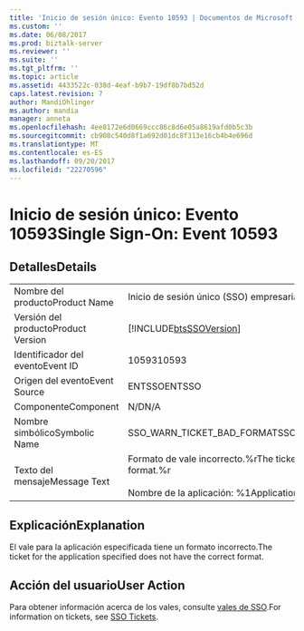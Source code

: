 ```yaml
---
title: 'Inicio de sesión único: Evento 10593 | Documentos de Microsoft'
ms.custom: ''
ms.date: 06/08/2017
ms.prod: biztalk-server
ms.reviewer: ''
ms.suite: ''
ms.tgt_pltfrm: ''
ms.topic: article
ms.assetid: 4433522c-038d-4eaf-b9b7-19df8b7bd52d
caps.latest.revision: 7
author: MandiOhlinger
ms.author: mandia
manager: anneta
ms.openlocfilehash: 4ee8172e6d0669ccc86c8d6e05a8619afd0b5c3b
ms.sourcegitcommit: cb908c540d8f1a692d01dc8f313e16cb4b4e696d
ms.translationtype: MT
ms.contentlocale: es-ES
ms.lasthandoff: 09/20/2017
ms.locfileid: "22270596"
---
```

# <a name="single-sign-on-event-10593"></a><span data-ttu-id="a33fa-102">Inicio de sesión único: Evento 10593</span><span class="sxs-lookup"><span data-stu-id="a33fa-102">Single Sign-On: Event 10593</span></span>
## <a name="details"></a><span data-ttu-id="a33fa-103">Detalles</span><span class="sxs-lookup"><span data-stu-id="a33fa-103">Details</span></span>  
  
|||  
|-|-|  
|<span data-ttu-id="a33fa-104">Nombre del producto</span><span class="sxs-lookup"><span data-stu-id="a33fa-104">Product Name</span></span>|<span data-ttu-id="a33fa-105">Inicio de sesión único (SSO) empresarial</span><span class="sxs-lookup"><span data-stu-id="a33fa-105">Enterprise Single Sign-On</span></span>|  
|<span data-ttu-id="a33fa-106">Versión del producto</span><span class="sxs-lookup"><span data-stu-id="a33fa-106">Product Version</span></span>|[!INCLUDE[btsSSOVersion](../includes/btsssoversion-md.md)]|  
|<span data-ttu-id="a33fa-107">Identificador del evento</span><span class="sxs-lookup"><span data-stu-id="a33fa-107">Event ID</span></span>|<span data-ttu-id="a33fa-108">10593</span><span class="sxs-lookup"><span data-stu-id="a33fa-108">10593</span></span>|  
|<span data-ttu-id="a33fa-109">Origen del evento</span><span class="sxs-lookup"><span data-stu-id="a33fa-109">Event Source</span></span>|<span data-ttu-id="a33fa-110">ENTSSO</span><span class="sxs-lookup"><span data-stu-id="a33fa-110">ENTSSO</span></span>|  
|<span data-ttu-id="a33fa-111">Componente</span><span class="sxs-lookup"><span data-stu-id="a33fa-111">Component</span></span>|<span data-ttu-id="a33fa-112">N/D</span><span class="sxs-lookup"><span data-stu-id="a33fa-112">N/A</span></span>|  
|<span data-ttu-id="a33fa-113">Nombre simbólico</span><span class="sxs-lookup"><span data-stu-id="a33fa-113">Symbolic Name</span></span>|<span data-ttu-id="a33fa-114">SSO_WARN_TICKET_BAD_FORMAT</span><span class="sxs-lookup"><span data-stu-id="a33fa-114">SSO_WARN_TICKET_BAD_FORMAT</span></span>|  
|<span data-ttu-id="a33fa-115">Texto del mensaje</span><span class="sxs-lookup"><span data-stu-id="a33fa-115">Message Text</span></span>|<span data-ttu-id="a33fa-116">Formato de vale incorrecto.%r</span><span class="sxs-lookup"><span data-stu-id="a33fa-116">The ticket does not have the correct format.%r</span></span><br /><br /> <span data-ttu-id="a33fa-117">Nombre de la aplicación: %1</span><span class="sxs-lookup"><span data-stu-id="a33fa-117">Application Name: %1</span></span>|  
  
## <a name="explanation"></a><span data-ttu-id="a33fa-118">Explicación</span><span class="sxs-lookup"><span data-stu-id="a33fa-118">Explanation</span></span>  
 <span data-ttu-id="a33fa-119">El vale para la aplicación especificada tiene un formato incorrecto.</span><span class="sxs-lookup"><span data-stu-id="a33fa-119">The ticket for the application specified does not have the correct format.</span></span>  
  
## <a name="user-action"></a><span data-ttu-id="a33fa-120">Acción del usuario</span><span class="sxs-lookup"><span data-stu-id="a33fa-120">User Action</span></span>  
 <span data-ttu-id="a33fa-121">Para obtener información acerca de los vales, consulte [vales de SSO](../core/sso-tickets.md).</span><span class="sxs-lookup"><span data-stu-id="a33fa-121">For information on tickets, see [SSO Tickets](../core/sso-tickets.md).</span></span>